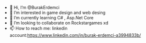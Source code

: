 - 👋 Hi, I’m @BurakErdemci
- 👀 I’m interested in game design and web desing
- 🌱 I’m currently learning C# , Asp.Net Core
- 💞️ I’m looking to collaborate on Rockstargames xd
- 📫 How to reach me: linkedin account:https://www.linkedin.com/in/burak-erdemci-a3994833b/



<!---
BurakErdemci/BurakErdemci is a ✨ special ✨ repository because its `README.md` (this file) appears on your GitHub profile.
You can click the Preview link to take a look at your changes.
--->
